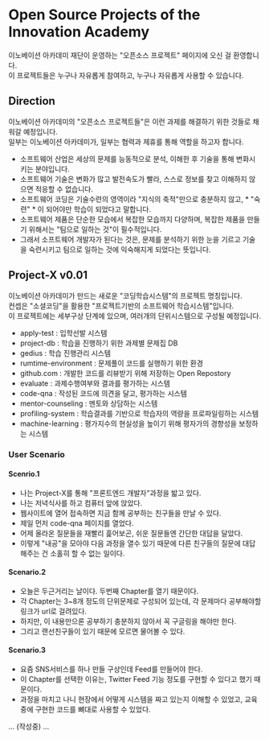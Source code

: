 # Open Source Projects of the Innovation Academy
이노베이션 아카데미 재단이 운영하는 "오픈소스 프로젝트" 페이지에 오신 걸 환영합니다.<br>
이 프로젝트들은 누구나 자유롭게 참여하고, 누구나 자유롭게 사용할 수 있습니다.<br>

## Direction
이노베이션 아카데미의 "오픈소스 프로젝트들"은 이런 과제를 해결하기 위한 것들로 채워갈 예정입니다.<br>
일부는 이노베이션 아카데미가, 일부는 협력과 제휴를 통해 역할을 하고자 합니다.
- 소프트웨어 산업은 세상의 문제를 능동적으로 분석, 이해한 후 기술을 통해 변화시키는 분야입니다.<br> 
- 소프트웨어 기술은 변화가 많고 발전속도가 빨라, 스스로 정보를 찾고 이해하지 않으면 적응할 수 없습니다.<br> 
- 소프트웨어 코딩은 기술수련의 영역이라 "지식의 축적"만으로 충분하지 않고, \* "숙련" \* 이 되어야만 학습이 되었다고 말합니다.<br>
- 소프트웨어 제품은 단순한 모습에서 복잡한 모습까지 다양하며, 복잡한 제품을 만들기 위해서는 "팀으로 일하는 것"이 필수적입니다.<br>
- 그래서 소프트웨어 개발자가 된다는 것은, 문제를 분석하기 위한 눈을 기르고 기술을 숙련시키고 팀으로 일하는 것에 익숙해지게 되었다는 뜻입니다.<br>

## Project-X v0.01
이노베이션 아카데미가 만드는 새로운 "코딩학습시스템"의 프로젝트 명칭입니다.<br>
컨셉은 "소셜코딩"을 활용한 "프로젝트기반의 소프트웨어 학습시스템"입니다.<br>
이 프로젝트에는 세부구상 단계에 있으며, 여러개의 단위시스템으로 구성될 예정입니다.<br>

- apply-test : 입학선발 시스템
- project-db : 학습을 진행하기 위한 과제별 문제집 DB
- gedius : 학습 진행관리 시스템
- rumtime-environment : 문제풀이 코드를 실행하기 위한 환경
- github.com : 개발한 코드를 리뷰받기 위해 저장하는 Open Repostory
- evaluate : 과제수행여부와 결과를 평가하는 시스템
- code-qna : 작성된 코드에 의견을 달고, 평가하는 시스템
- mentor-counseling : 멘토와 상담하는 시스템
- profiling-system : 학습결과를 기반으로 학습자의 역량을 프로파일링하는 시스템
- machine-learning : 평가지수의 현실성을 높이기 위해 평자가의 경향성을 보정하는 시스템 

### User Scenario
#### Scenrio.1
- 나는 Project-X를 통해 "프론트엔드 개발자"과정을 밟고 있다.<br>
- 나는 저녁식사를 하고 컴퓨터 앞에 앉았다.<br>
- 웹사이트에 열어 접속하면 지금 함께 공부하는 친구들을 만날 수 있다.<br>
- 제일 먼저 code-qna 페이지를 열었다.<br>
- 어제 올라온 질문들을 재빨리 흝어보곤, 쉬운 질문들엔 간단한 대답을 달았다.<br>
- 이렇게 "내공"을 모아야 다음 과정을 열수 있기 때문에 다른 친구들의 질문에 대답해주는 건 소홀히 할 수 없는 일이다.

#### Scenario.2
- 오늘은 두근거리는 날이다. 두번째 Chapter를 열기 때문이다.<br>
- 각 Chapter는 3~8개 정도의 단위문제로 구성되어 있는데, 각 문제마다 공부해야할 링크가 url로 걸려있다.<br>
- 하지만, 이 내용만으론 공부하기 충분하지 않아서 꼭 구글링을 해야만 한다.<br>
- 그리고 랜선친구들이 있기 때문에 모르면 물어볼 수 있다.

#### Scenario.3
- 요즘 SNS서비스를 하나 만들 구상인데 Feed를 만들어야 한다.<br>
- 이 Chapter를 선택한 이유는, Twitter Feed 기능 정도를 구현할 수 있다고 했기 때문이다.<br>
- 과정을 마치고 나니 현장에서 어떻게 시스템을 짜고 있는지 이해할 수 있었고, 교육중에 구현한 코드를 뼈대로 사용할 수 있었다.


... (작성중) ...
